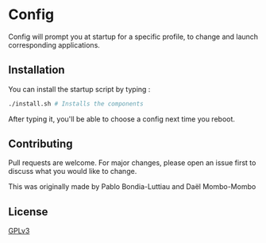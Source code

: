 # Config

Config will prompt you at startup for a specific profile, to change and launch corresponding applications.

## Installation

You can install the startup script by typing :

```bash
./install.sh # Installs the components
```

After typing it, you'll be able to choose a config next time you reboot.

## Contributing
Pull requests are welcome. For major changes, please open an issue first to discuss what you would like to change.

This was originally made by Pablo Bondia-Luttiau and Daël Mombo-Mombo

## License
[GPLv3](https://choosealicense.com/licenses/gpl-3.0/)
